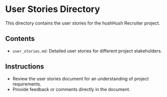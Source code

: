 # User Stories Directory

This directory contains the user stories for the hushHush Recruiter project.

## Contents

- `user_stories.md`: Detailed user stories for different project stakeholders.

## Instructions

- Review the user stories document for an understanding of project requirements.
- Provide feedback or comments directly in the document.

